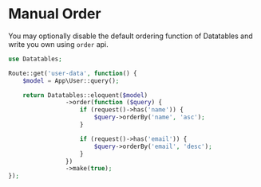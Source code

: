 # Manual Order

You may optionally disable the default ordering function of Datatables and write you own using `order` api.


```php
use Datatables;

Route::get('user-data', function() {
	$model = App\User::query();

	return Datatables::eloquent($model)
				->order(function ($query) {
		            if (request()->has('name')) {
		                $query->orderBy('name', 'asc');
		            }

		            if (request()->has('email')) {
		                $query->orderBy('email', 'desc');
		            }
		        })
				->make(true);
});
```